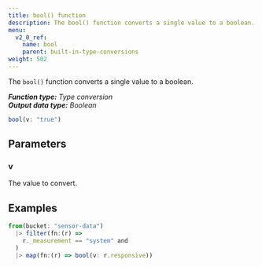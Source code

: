```yaml
---
title: bool() function
description: The bool() function converts a single value to a boolean.
menu:
  v2_0_ref:
    name: bool
    parent: built-in-type-conversions
weight: 502
---
```


The `bool()` function converts a single value to a boolean.

_**Function type:** Type conversion_  
_**Output data type:** Boolean_

```js
bool(v: "true")
```

## Parameters

### v
The value to convert.

## Examples
```js
from(bucket: "sensor-data")
  |> filter(fn:(r) =>
    r._measurement == "system" and
  )
  |> map(fn:(r) => bool(v: r.responsive))
```
